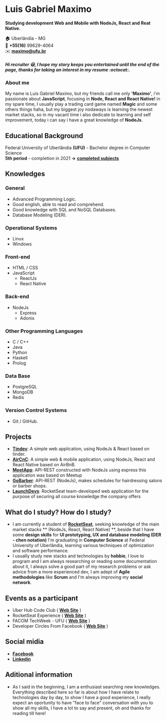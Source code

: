 # Luis Gabriel Maximo
**Studying development Web and Mobile with NodeJs, React and Reat Native.**

:house:    Uberlândia - MG <br>
:iphone:   **+55(16)** 99629-4064 <br>
:envelope:  **maximo@ufu.br**

##### Hi recruiter :smiley:, I hope my story keeps you entertained until the end of the page, thanks for taking an interest in my resume :octocat:.

### About me
My name is Luis Gabriel Maximo, but my friends call me only **'Maximo'**, i'm passionate about **JavaScript**, focusing in **Node, React and React Native!** in my spare time, I usually play a trading card game named **Magic** and some others things haha, but my biggest joy nodaways is learning the newest market stacks, so in my vacant time i also dedicate to learning and self improvement, today i can say i have a great knowledge of **NodeJs**.

## Educational Background
Federal University of Uberlândia **(UFU)** - Bachelor degree in Computer Science <br>
**5th period** - completion in 2021 **->** [**completed subjects**](https://github.com/gabrielmaximo/UFU/blob/master/README.md)

## Knowledges

### ​General
* Advanced Programming Logic.
* Good english, able to read and comprehend.
* Good knowledge with SQL and NoSQL Databases.
* Database Modeling (DER).

### ​Operational Systems
* Linux
* Windows

### ​Front-end
* HTML / CSS  
* JavaScript
    * ReactJs
    * React Native

### ​Back-end
* NodeJs
    * Express
    * Adonis

### ​Other Programming Languages
* C / C++
* Java
* Python
* Haskell
* Prolog

### ​Data Base
* PostgreSQL
* MongoDB
* Redis

### ​Version Control Systems
* Git / GitHub.

## Projects
* [**Tindev**](https://github.com/gabrielmaximo/OmniStack-8.0): A simple web application, using NodeJs & React based on tinder.
* [**AirCnC**](https://github.com/gabrielmaximo/AirCnC): A simple web & mobile application, using NodeJs, React and React Native based on AirBnB.
* [**MeetApp**](https://github.com/gabrielmaximo/MeetApp/tree/master/backend): API-REST constructed with NodeJs using express this application was based on Meetup
* [**GoBarber**](https://github.com/gabrielmaximo/GoBarber/tree/master/backend): API-REST (NodeJs), makes schedules for hairdressing salons or barber shops.
* [**LaunchDevs**](https://github.com/adamdias/launchdevs): RocketSeat team-developed web application for the purpose of securing all course knowledge the company offers

## What do I study? How do I study?
* I am currently a student of [**RocketSeat**](https://rocketseat.com.br/), seeking knowledge of the main market stacks ** (NodeJs, React, React Native) **, beside that I have some **design skills** for **UI prototyping, UX and database modeling (DER - chen notation)** I'm graduating in **Computer Science** at Federal University of Uberlândia, learning various techniques of optimization and software performance.
* I usually study new stacks and technologies by **hobbie**, I love to program and I am always researching or reading some documentation about it, I always solve a good part of my research problems or ask advice from a more experienced dev, I am adept of **Agile methodologies** like **Scrum** and I'm always improving my **social network**.

## Events as a participant
* Uber Hub Code Club ( [**Web Site**](http://uberhubcode.com.br/) )
* RocketSeat Experience ( [**Web Site**](https://rocketseat.com.br/experience) )
* FACOM TechWeek - UFU ( [**Web Site**](http://www.techweek.facom.ufu.br/) )
* Developer Circles From Facebook ( [**Web Site**](https://devcirclesuberlandia13.splashthat.com/?fbclid=IwAR3Jh0L5XglL5tIq_xKtFQX-ldVxoccRgJYYc6VErjjedCzq-CbYP6teCh0) )

## Social midia
*  [**Facebook**](https://www.facebook.com/luis.mxm)
*  [**Linkedin**](https://www.linkedin.com/in/luis-gabriel-maximo-b451a0165/)

## Aditional information
* As I said in the beginning, I am a enthusiast searching new knowledges. Everything described here so far is about how I have relate to technologies day by day, to show I have a good experience, I really expect an oportunity to have "face to face" conversation with you to show all my skills, I have a lot to say and present, oh and thanks for reading till here! 
<br><br>

